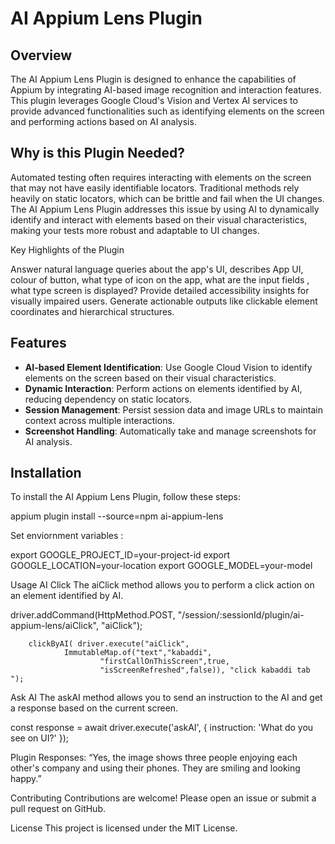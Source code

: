 # AI Appium Lens Plugin

## Overview

The AI Appium Lens Plugin is designed to enhance the capabilities of Appium by integrating AI-based image recognition and interaction features. This plugin leverages Google Cloud's Vision and Vertex AI services to provide advanced functionalities such as identifying elements on the screen and performing actions based on AI analysis.

## Why is this Plugin Needed?

Automated testing often requires interacting with elements on the screen that may not have easily identifiable locators. Traditional methods rely heavily on static locators, which can be brittle and fail when the UI changes. The AI Appium Lens Plugin addresses this issue by using AI to dynamically identify and interact with elements based on their visual characteristics, making your tests more robust and adaptable to UI changes.

Key Highlights of the Plugin


Answer natural language queries about the app's UI, describes App UI, colour of button, what type of icon on the app, what are the input fields , what type screen is displayed? 
Provide detailed accessibility insights for visually impaired users.
Generate actionable outputs like clickable element coordinates and hierarchical structures.



## Features

- **AI-based Element Identification**: Use Google Cloud Vision to identify elements on the screen based on their visual characteristics.
- **Dynamic Interaction**: Perform actions on elements identified by AI, reducing dependency on static locators.
- **Session Management**: Persist session data and image URLs to maintain context across multiple interactions.
- **Screenshot Handling**: Automatically take and manage screenshots for AI analysis.

## Installation

To install the AI Appium Lens Plugin, follow these steps:

appium plugin install --source=npm ai-appium-lens

Set enviornment variables : 

export GOOGLE_PROJECT_ID=your-project-id
export GOOGLE_LOCATION=your-location
export GOOGLE_MODEL=your-model

 Usage
AI Click
The aiClick method allows you to perform a click action on an element identified by AI.

driver.addCommand(HttpMethod.POST,
                "/session/:sessionId/plugin/ai-appium-lens/aiClick",
                "aiClick");

        clickByAI( driver.execute("aiClick",
                ImmutableMap.of("text","kabaddi",
                        "firstCallOnThisScreen",true,
                        "isScreenRefreshed",false)), "click kabaddi tab ");

Ask AI
The askAI method allows you to send an instruction to the AI and get a response based on the current screen.

const response = await driver.execute('askAI', {
  instruction: 'What do you see on UI?'
});

Plugin Responses: “Yes, the image shows three people enjoying each other's company and using their phones. They are smiling and looking happy.”


Contributing
Contributions are welcome! Please open an issue or submit a pull request on GitHub.

License
This project is licensed under the MIT License.
